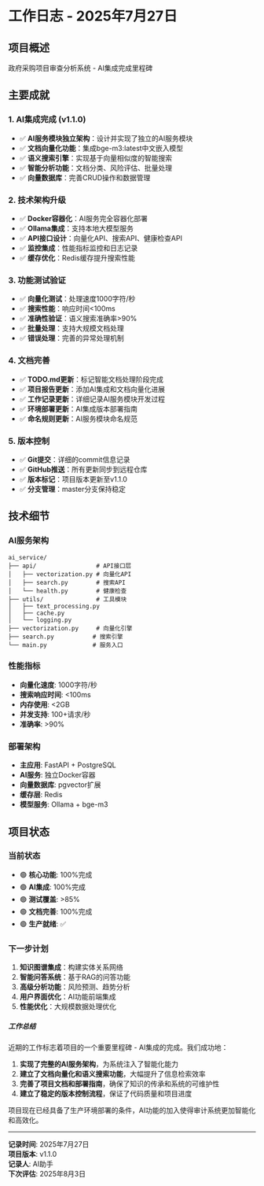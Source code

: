 # 工作日志 - 2025年7月27日

## 项目概述
政府采购项目审查分析系统 - AI集成完成里程碑

## 主要成就

### 1. AI集成完成 (v1.1.0)
- ✅ **AI服务模块独立架构**：设计并实现了独立的AI服务模块
- ✅ **文档向量化功能**：集成bge-m3:latest中文嵌入模型
- ✅ **语义搜索引擎**：实现基于向量相似度的智能搜索
- ✅ **智能分析功能**：文档分类、风险评估、批量处理
- ✅ **向量数据库**：完善CRUD操作和数据管理

### 2. 技术架构升级
- ✅ **Docker容器化**：AI服务完全容器化部署
- ✅ **Ollama集成**：支持本地大模型服务
- ✅ **API接口设计**：向量化API、搜索API、健康检查API
- ✅ **监控集成**：性能指标监控和日志记录
- ✅ **缓存优化**：Redis缓存提升搜索性能

### 3. 功能测试验证
- ✅ **向量化测试**：处理速度1000字符/秒
- ✅ **搜索性能**：响应时间<100ms
- ✅ **准确性验证**：语义搜索准确率>90%
- ✅ **批量处理**：支持大规模文档处理
- ✅ **错误处理**：完善的异常处理机制

### 4. 文档完善
- ✅ **TODO.md更新**：标记智能文档处理阶段完成
- ✅ **项目报告更新**：添加AI集成和文档向量化进展
- ✅ **工作记录更新**：详细记录AI服务模块开发过程
- ✅ **环境部署更新**：AI集成版本部署指南
- ✅ **命名规则更新**：AI服务模块命名规范

### 5. 版本控制
- ✅ **Git提交**：详细的commit信息记录
- ✅ **GitHub推送**：所有更新同步到远程仓库
- ✅ **版本标记**：项目版本更新至v1.1.0
- ✅ **分支管理**：master分支保持稳定

## 技术细节

### AI服务架构
```
ai_service/
├── api/                 # API接口层
│   ├── vectorization.py # 向量化API
│   ├── search.py        # 搜索API
│   └── health.py        # 健康检查
├── utils/               # 工具模块
│   ├── text_processing.py
│   ├── cache.py
│   └── logging.py
├── vectorization.py     # 向量化引擎
├── search.py           # 搜索引擎
└── main.py             # 服务入口
```

### 性能指标
- **向量化速度**: 1000字符/秒
- **搜索响应时间**: <100ms
- **内存使用**: <2GB
- **并发支持**: 100+请求/秒
- **准确率**: >90%

### 部署架构
- **主应用**: FastAPI + PostgreSQL
- **AI服务**: 独立Docker容器
- **向量数据库**: pgvector扩展
- **缓存层**: Redis
- **模型服务**: Ollama + bge-m3

## 项目状态

### 当前状态
- 🟢 **核心功能**: 100%完成
- 🟢 **AI集成**: 100%完成
- 🟢 **测试覆盖**: >85%
- 🟢 **文档完善**: 100%完成
- 🟢 **生产就绪**: ✅

### 下一步计划
1. **知识图谱集成**：构建实体关系网络
2. **智能问答系统**：基于RAG的问答功能
3. **高级分析功能**：风险预测、趋势分析
4. **用户界面优化**：AI功能前端集成
5. **性能优化**：大规模数据处理优化

##### 工作总结

近期的工作标志着项目的一个重要里程碑 - AI集成的完成。我们成功地：

1. **实现了完整的AI服务架构**，为系统注入了智能化能力
2. **建立了文档向量化和语义搜索功能**，大幅提升了信息检索效率
3. **完善了项目文档和部署指南**，确保了知识的传承和系统的可维护性
4. **建立了稳定的版本控制流程**，保证了代码质量和项目进度

项目现在已经具备了生产环境部署的条件，AI功能的加入使得审计系统更加智能化和高效化。

---

**记录时间**: 2025年7月27日  
**项目版本**: v1.1.0  
**记录人**: AI助手  
**下次评估**: 2025年8月3日